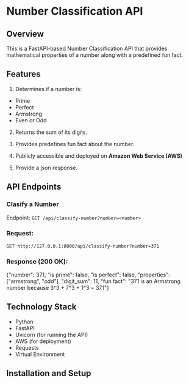 # Number Classification API

## Overview
This is a FastAPI-based Number Classification API that provides mathematical properties of a number along with a predefined fun fact.

## Features
1. Determines if a number is:
- Prime
- Perfect
- Armstrong
- Even or Odd

2. Returns the sum of its digits.

3. Provides predefines fun fact about the number.

4. Publicly accessible and deployed on **Amazon Web Service (AWS)**

5. Provide a json response.

## API Endpoints
### Clasify a Number
Endpoint: ```GET /api/classify-number?number=<number>```

### Request:
```GET http://127.0.0.1:8000/api/classify-number?number=371```

### Response (200 OK):
{"number": 371,
    "is prime": false,
    "is perfect": false,
    "properties": ["armstrong", "odd"],
    "digit_sum": 11,
    "fun fact": "371 is an Armstrong number because 3^3 + 7^3 + 1^3 = 371"}

## Technology Stack

- Python
- FastAPI
- Uvicorn (for running the API)
- AWS (for deployment)
- Requests
- Virtual Environment

## Installation and Setup




